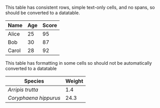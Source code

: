 This table has consistent rows, simple text-only cells, and no spans, so should be converted to a datatable.

| Name  | Age | Score |
| ----- | --- | ----- |
| Alice | 25  | 95    |
| Bob   | 30  | 87    |
| Carol | 28  | 92    |

This table has formatting in some cells so should not be automatically converted to a datatable

| Species               | Weight |
| --------------------- | ------ |
| _Arripis trutta_      | 1.4    |
| _Coryphaena hippurus_ | 24.3   |
